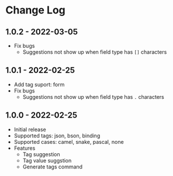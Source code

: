 # Change Log

## 1.0.2 - 2022-03-05
- Fix bugs
    - Suggestions not show up when field type has `[]` characters

## 1.0.1 - 2022-02-25
- Add tag suport: form
- Fix bugs
    - Suggestions not show up when field type has `.` characters

## 1.0.0 - 2022-02-25
- Initial release
- Supported tags: json, bson, binding
- Supported cases: camel, snake, pascal, none
- Features
    - Tag suggestion
    - Tag value suggstion
    - Generate tags command
